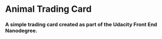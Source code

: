 # Animal Trading Card
### A simple trading card created as part of the Udacity Front End Nanodegree.

